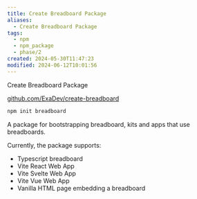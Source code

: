 ```yaml
---
title: Create Breadboard Package
aliases:
  - Create Breadboard Package
tags:
  - npm
  - npm_package
  - phase/2
created: 2024-05-30T11:47:23
modified: 2024-06-12T10:01:56
---
```


Create Breadboard Package

[github.com/ExaDev/create-breadboard](https://github.com/ExaDev/create-breadboard)

```bash
npm init breadboard
```

A package for bootstrapping breadboard, kits and apps that use breadboards.

Currently, the package supports:

- Typescript breadboard
- Vite React Web App
- Vite Svelte Web App
- Vite Vue Web App
- Vanilla HTML page embedding a breadboard
